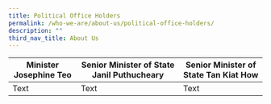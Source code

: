 ```yaml
---
title: Political Office Holders
permalink: /who-we-are/about-us/political-office-holders/
description: ""
third_nav_title: About Us
---
```



| Minister Josephine Teo | Senior Minister of State Janil Puthucheary | Senior Minister of State Tan Kiat How |
| -------- | -------- | -------- |
| Text     | Text     | Text     |

